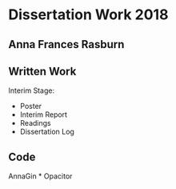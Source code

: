 # Dissertation Work 2018
## Anna Frances Rasburn

## Written Work
Interim Stage:
* Poster
* Interim Report
* Readings
* Dissertation Log

## Code
AnnaGin 
* 
Opacitor


